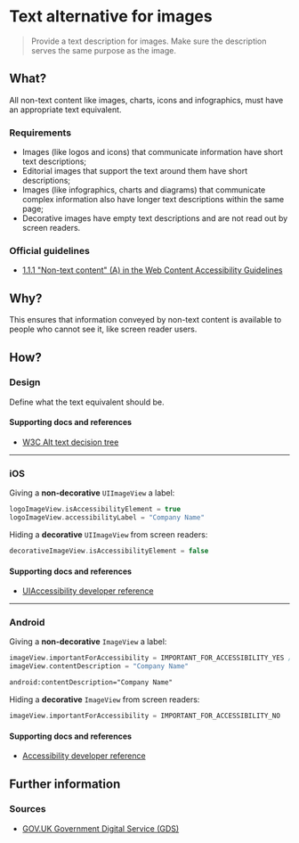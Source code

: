 # Text alternative for images

> Provide a text description for images. Make sure the description serves the same purpose as the image.

## What?

All non-text content like images, charts, icons and infographics, must have an appropriate text equivalent.

### Requirements

* Images (like logos and icons) that communicate information have short text descriptions;
* Editorial images that support the text around them have short descriptions;
* Images (like infographics, charts and diagrams) that communicate complex information also have longer text descriptions within the same page;
* Decorative images have empty text descriptions and are not read out by screen readers.

### Official guidelines

* [1.1.1 "Non-text content" (A) in the Web Content Accessibility Guidelines](https://www.w3.org/TR/UNDERSTANDING-WCAG20/text-equiv-all.html)

## Why?

This ensures that information conveyed by non-text content is available to people who cannot see it, like screen reader users.

## How?

### Design

Define what the text equivalent should be.

#### Supporting docs and references

* [W3C Alt text decision tree](https://www.w3.org/WAI/tutorials/images/decision-tree/)

---

### iOS

Giving a **non-decorative** `UIImageView` a label:

```swift
logoImageView.isAccessibilityElement = true
logoImageView.accessibilityLabel = "Company Name"
```

Hiding a **decorative** `UIImageView` from screen readers:

```swift
decorativeImageView.isAccessibilityElement = false
```

#### Supporting docs and references

* [UIAccessibility developer reference](https://developer.apple.com/documentation/uikit/accessibility/uiaccessibility "developer.apple.com reference")

---

### Android

Giving a **non-decorative** `ImageView` a label:

```kotlin
imageView.importantForAccessibility = IMPORTANT_FOR_ACCESSIBILITY_YES //optional, because all views that are focusable are important for accessibility
imageView.contentDescription = "Company Name"
```

```xml
android:contentDescription="Company Name"
```

Hiding a **decorative** `ImageView` from screen readers:

```kotlin
imageView.importantForAccessibility = IMPORTANT_FOR_ACCESSIBILITY_NO
```

#### Supporting docs and references

* [Accessibility developer reference](https://developer.android.com/guide/topics/ui/accessibility/apps#label-elements)

## Further information

### Sources

* [GOV.UK Government Digital Service (GDS)](https://alphagov.github.io/wcag-primer/#wcag-2-1-getting-started "The GOV.UK GDS")
